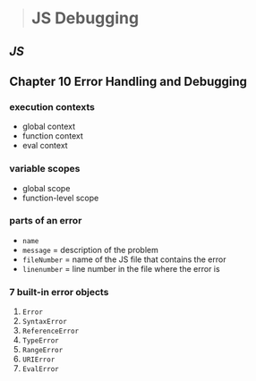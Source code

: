 > # JS Debugging

## *JS*

## Chapter 10 Error Handling and Debugging

### execution contexts

- global context
- function context
- eval context

### variable scopes

- global scope
- function-level scope

### parts of an error

- `name`
- `message` = description of the problem
- `fileNumber` = name of the JS file that contains the error
- `linenumber` = line number in the file where the error is

### 7 built-in error objects

1. `Error`
1. `SyntaxError`
1. `ReferenceError`
1. `TypeError`
1. `RangeError`
1. `URIError`
1. `EvalError`